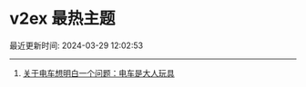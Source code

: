# v2ex 最热主题

最近更新时间: 2024-03-29 12:02:53

--- 
1. [关于电车想明白一个问题：电车是大人玩具](https://www.v2ex.com/t/1027958) 
